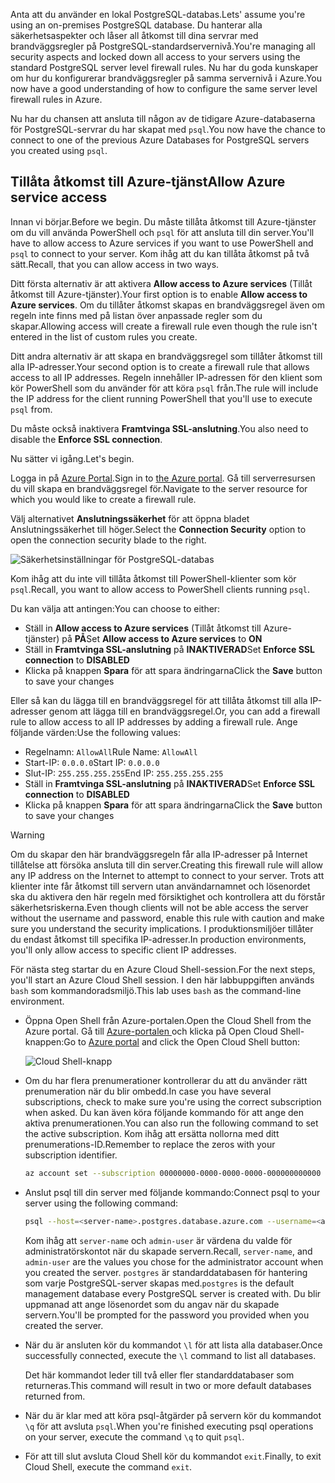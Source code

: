 <span data-ttu-id="a317f-101">Anta att du använder en lokal PostgreSQL-databas.</span><span class="sxs-lookup"><span data-stu-id="a317f-101">Lets' assume you're using an on-premises PostgreSQL database.</span></span> <span data-ttu-id="a317f-102">Du hanterar alla säkerhetsaspekter och låser all åtkomst till dina servrar med brandväggsregler på PostgreSQL-standardservernivå.</span><span class="sxs-lookup"><span data-stu-id="a317f-102">You're managing all security aspects and locked down all access to your servers using the standard PostgreSQL server level firewall rules.</span></span> <span data-ttu-id="a317f-103">Nu har du goda kunskaper om hur du konfigurerar brandväggsregler på samma servernivå i Azure.</span><span class="sxs-lookup"><span data-stu-id="a317f-103">You now have a good understanding of how to configure the same server level firewall rules in Azure.</span></span>

<span data-ttu-id="a317f-104">Nu har du chansen att ansluta till någon av de tidigare Azure-databaserna för PostgreSQL-servrar du har skapat med `psql`.</span><span class="sxs-lookup"><span data-stu-id="a317f-104">You now have the chance to connect to one of the previous Azure Databases for PostgreSQL servers you created using `psql`.</span></span>

## <a name="allow-azure-service-access"></a><span data-ttu-id="a317f-105">Tillåta åtkomst till Azure-tjänst</span><span class="sxs-lookup"><span data-stu-id="a317f-105">Allow Azure service access</span></span>

<span data-ttu-id="a317f-106">Innan vi börjar.</span><span class="sxs-lookup"><span data-stu-id="a317f-106">Before we begin.</span></span> <span data-ttu-id="a317f-107">Du måste tillåta åtkomst till Azure-tjänster om du vill använda PowerShell och `psql` för att ansluta till din server.</span><span class="sxs-lookup"><span data-stu-id="a317f-107">You'll have to allow access to Azure services if you want to use PowerShell and `psql` to connect to your server.</span></span> <span data-ttu-id="a317f-108">Kom ihåg att du kan tillåta åtkomst på två sätt.</span><span class="sxs-lookup"><span data-stu-id="a317f-108">Recall, that you can allow access in two ways.</span></span>

<span data-ttu-id="a317f-109">Ditt första alternativ är att aktivera **Allow access to Azure services** (Tillåt åtkomst till Azure-tjänster).</span><span class="sxs-lookup"><span data-stu-id="a317f-109">Your first option is to enable **Allow access to Azure services**.</span></span> <span data-ttu-id="a317f-110">Om du tillåter åtkomst skapas en brandväggsregel även om regeln inte finns med på listan över anpassade regler som du skapar.</span><span class="sxs-lookup"><span data-stu-id="a317f-110">Allowing access will create a firewall rule even though the rule isn't entered in the list of custom rules you create.</span></span>

<span data-ttu-id="a317f-111">Ditt andra alternativ är att skapa en brandväggsregel som tillåter åtkomst till alla IP-adresser.</span><span class="sxs-lookup"><span data-stu-id="a317f-111">Your second option is to create a firewall rule that allows access to all IP addresses.</span></span> <span data-ttu-id="a317f-112">Regeln innehåller IP-adressen för den klient som kör PowerShell som du använder för att köra `psql` från.</span><span class="sxs-lookup"><span data-stu-id="a317f-112">The rule will include the IP address for the client running PowerShell that you'll use to execute `psql` from.</span></span>

<span data-ttu-id="a317f-113">Du måste också inaktivera **Framtvinga SSL-anslutning**.</span><span class="sxs-lookup"><span data-stu-id="a317f-113">You also need to disable the **Enforce SSL connection**.</span></span>

<span data-ttu-id="a317f-114">Nu sätter vi igång.</span><span class="sxs-lookup"><span data-stu-id="a317f-114">Let's begin.</span></span>

<span data-ttu-id="a317f-115">Logga in på [Azure Portal](https://portal.azure.com?azure-portal=true).</span><span class="sxs-lookup"><span data-stu-id="a317f-115">Sign in to [the Azure portal](https://portal.azure.com?azure-portal=true).</span></span> <span data-ttu-id="a317f-116">Gå till serverresursen du vill skapa en brandväggsregel för.</span><span class="sxs-lookup"><span data-stu-id="a317f-116">Navigate to the server resource for which you would like to create a firewall rule.</span></span>

<span data-ttu-id="a317f-117">Välj alternativet **Anslutningssäkerhet** för att öppna bladet Anslutningssäkerhet till höger.</span><span class="sxs-lookup"><span data-stu-id="a317f-117">Select the **Connection Security** option to open the connection security blade to the right.</span></span>

![Säkerhetsinställningar för PostgreSQL-databas](../media-draft/7-db-security-settings.png)

<span data-ttu-id="a317f-119">Kom ihåg att du inte vill tillåta åtkomst till PowerShell-klienter som kör `psql`.</span><span class="sxs-lookup"><span data-stu-id="a317f-119">Recall, you want to allow access to PowerShell clients running `psql`.</span></span>

<span data-ttu-id="a317f-120">Du kan välja att antingen:</span><span class="sxs-lookup"><span data-stu-id="a317f-120">You can choose to either:</span></span>

- <span data-ttu-id="a317f-121">Ställ in **Allow access to Azure services** (Tillåt åtkomst till Azure-tjänster) på **PÅ**</span><span class="sxs-lookup"><span data-stu-id="a317f-121">Set **Allow access to Azure services** to **ON**</span></span>
- <span data-ttu-id="a317f-122">Ställ in **Framtvinga SSL-anslutning** på **INAKTIVERAD**</span><span class="sxs-lookup"><span data-stu-id="a317f-122">Set **Enforce SSL connection** to **DISABLED**</span></span>
- <span data-ttu-id="a317f-123">Klicka på knappen **Spara** för att spara ändringarna</span><span class="sxs-lookup"><span data-stu-id="a317f-123">Click the **Save** button to save your changes</span></span>

<span data-ttu-id="a317f-124">Eller så kan du lägga till en brandväggsregel för att tillåta åtkomst till alla IP-adresser genom att lägga till en brandväggsregel.</span><span class="sxs-lookup"><span data-stu-id="a317f-124">Or, you can add a firewall rule to allow access to all IP addresses by adding a firewall rule.</span></span> <span data-ttu-id="a317f-125">Ange följande värden:</span><span class="sxs-lookup"><span data-stu-id="a317f-125">Use the following values:</span></span>

- <span data-ttu-id="a317f-126">Regelnamn: `AllowAll`</span><span class="sxs-lookup"><span data-stu-id="a317f-126">Rule Name: `AllowAll`</span></span>
- <span data-ttu-id="a317f-127">Start-IP: `0.0.0.0`</span><span class="sxs-lookup"><span data-stu-id="a317f-127">Start IP: `0.0.0.0`</span></span>
- <span data-ttu-id="a317f-128">Slut-IP: `255.255.255.255`</span><span class="sxs-lookup"><span data-stu-id="a317f-128">End IP: `255.255.255.255`</span></span>
- <span data-ttu-id="a317f-129">Ställ in **Framtvinga SSL-anslutning** på **INAKTIVERAD**</span><span class="sxs-lookup"><span data-stu-id="a317f-129">Set **Enforce SSL connection** to **DISABLED**</span></span>
- <span data-ttu-id="a317f-130">Klicka på knappen **Spara** för att spara ändringarna</span><span class="sxs-lookup"><span data-stu-id="a317f-130">Click the **Save** button to save your changes</span></span>

> [!Warning]
> <span data-ttu-id="a317f-131">Om du skapar den här brandväggsregeln får alla IP-adresser på Internet tillåtelse att försöka ansluta till din server.</span><span class="sxs-lookup"><span data-stu-id="a317f-131">Creating this firewall rule will allow any IP address on the Internet to attempt to connect to your server.</span></span> <span data-ttu-id="a317f-132">Trots att klienter inte får åtkomst till servern utan användarnamnet och lösenordet ska du aktivera den här regeln med försiktighet och kontrollera att du förstår säkerhetsriskerna.</span><span class="sxs-lookup"><span data-stu-id="a317f-132">Even though clients will not be able access the server without the username and password, enable this rule with caution and make sure you understand the security implications.</span></span> <span data-ttu-id="a317f-133">I produktionsmiljöer tillåter du endast åtkomst till specifika IP-adresser.</span><span class="sxs-lookup"><span data-stu-id="a317f-133">In production environments, you'll only allow access to specific client IP addresses.</span></span>

<span data-ttu-id="a317f-134">För nästa steg startar du en Azure Cloud Shell-session.</span><span class="sxs-lookup"><span data-stu-id="a317f-134">For the next steps, you'll start an Azure Cloud Shell session.</span></span> <span data-ttu-id="a317f-135">I den här labbuppgiften används `bash` som kommandoradsmiljö.</span><span class="sxs-lookup"><span data-stu-id="a317f-135">This lab uses `bash` as the command-line environment.</span></span>

- <span data-ttu-id="a317f-136">Öppna Open Shell från Azure-portalen.</span><span class="sxs-lookup"><span data-stu-id="a317f-136">Open the Cloud Shell from the Azure portal.</span></span> <span data-ttu-id="a317f-137">Gå till [Azure-portalen ](https://portal.azure.com?azure-portal=true) och klicka på Open Cloud Shell-knappen:</span><span class="sxs-lookup"><span data-stu-id="a317f-137">Go to [Azure portal](https://portal.azure.com?azure-portal=true) and click the Open Cloud Shell button:</span></span>

  ![Cloud Shell-knapp](../media-draft/cloud-shell-button.png)

- <span data-ttu-id="a317f-139">Om du har flera prenumerationer kontrollerar du att du använder rätt prenumeration när du blir ombedd.</span><span class="sxs-lookup"><span data-stu-id="a317f-139">In case you have several subscriptions, check to make sure you're using the correct subscription when asked.</span></span> <span data-ttu-id="a317f-140">Du kan även köra följande kommando för att ange den aktiva prenumerationen.</span><span class="sxs-lookup"><span data-stu-id="a317f-140">You can also run the following command to set the active subscription.</span></span> <span data-ttu-id="a317f-141">Kom ihåg att ersätta nollorna med ditt prenumerations-ID.</span><span class="sxs-lookup"><span data-stu-id="a317f-141">Remember to replace the zeros with your subscription identifier.</span></span>

   ```bash
   az account set --subscription 00000000-0000-0000-0000-000000000000
   ```

- <span data-ttu-id="a317f-142">Anslut psql till din server med följande kommando:</span><span class="sxs-lookup"><span data-stu-id="a317f-142">Connect psql to your server using the following command:</span></span>

  ```bash
  psql --host=<server-name>.postgres.database.azure.com --username=<admin-user>@<server-name> --dbname=postgres
  ```

   <span data-ttu-id="a317f-143">Kom ihåg att `server-name` och `admin-user` är värdena du valde för administratörskontot när du skapade servern.</span><span class="sxs-lookup"><span data-stu-id="a317f-143">Recall, `server-name`, and `admin-user` are the values you chose for the administrator account when you created the server.</span></span> <span data-ttu-id="a317f-144">`postgres` är standarddatabasen för hantering som varje PostgreSQL-server skapas med.</span><span class="sxs-lookup"><span data-stu-id="a317f-144">`postgres` is the default management database every PostgreSQL server is created with.</span></span> <span data-ttu-id="a317f-145">Du blir uppmanad att ange lösenordet som du angav när du skapade servern.</span><span class="sxs-lookup"><span data-stu-id="a317f-145">You'll be prompted for the password you provided when you created the server.</span></span>

- <span data-ttu-id="a317f-146">När du är ansluten kör du kommandot `\l` för att lista alla databaser.</span><span class="sxs-lookup"><span data-stu-id="a317f-146">Once successfully connected, execute the `\l` command to list all databases.</span></span>

   <span data-ttu-id="a317f-147">Det här kommandot leder till två eller fler standarddatabaser som returneras.</span><span class="sxs-lookup"><span data-stu-id="a317f-147">This command will result in two or more default databases returned from.</span></span>

- <span data-ttu-id="a317f-148">När du är klar med att köra psql-åtgärder på servern kör du kommandot `\q` för att avsluta `psql`.</span><span class="sxs-lookup"><span data-stu-id="a317f-148">When you're finished executing psql operations on your server, execute the command `\q` to quit `psql`.</span></span>

- <span data-ttu-id="a317f-149">För att till slut avsluta Cloud Shell kör du kommandot `exit`.</span><span class="sxs-lookup"><span data-stu-id="a317f-149">Finally, to exit Cloud Shell, execute the command `exit`.</span></span>
